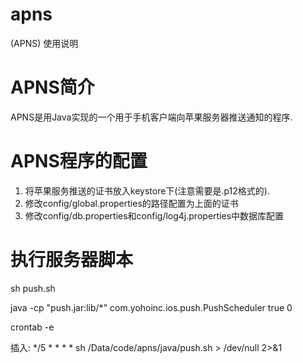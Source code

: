 apns
====

(APNS) 使用说明

# APNS简介
   APNS是用Java实现的一个用于手机客户端向苹果服务器推送通知的程序. 

# APNS程序的配置
1. 将苹果服务推送的证书放入keystore下(注意需要是.p12格式的). 
2. 修改config/global.properties的路径配置为上面的证书
3. 修改config/db.properties和config/log4j.properties中数据库配置

# 执行服务器脚本
sh push.sh

java -cp "push.jar:lib/*" com.yohoinc.ios.push.PushScheduler true 0 

crontab -e

插入: */5 * * * * sh /Data/code/apns/java/push.sh > /dev/null 2>&1
